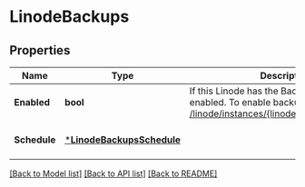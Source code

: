 # LinodeBackups

## Properties
Name | Type | Description | Notes
------------ | ------------- | ------------- | -------------
**Enabled** | **bool** | If this Linode has the Backup service enabled. To enable backups, see [POST /linode/instances/{linodeId}/backups/enable](/#operation/enableBackups).  | [optional] [default to null]
**Schedule** | [***LinodeBackupsSchedule**](Linode_backups_schedule.md) |  | [optional] [default to null]

[[Back to Model list]](../README.md#documentation-for-models) [[Back to API list]](../README.md#documentation-for-api-endpoints) [[Back to README]](../README.md)

